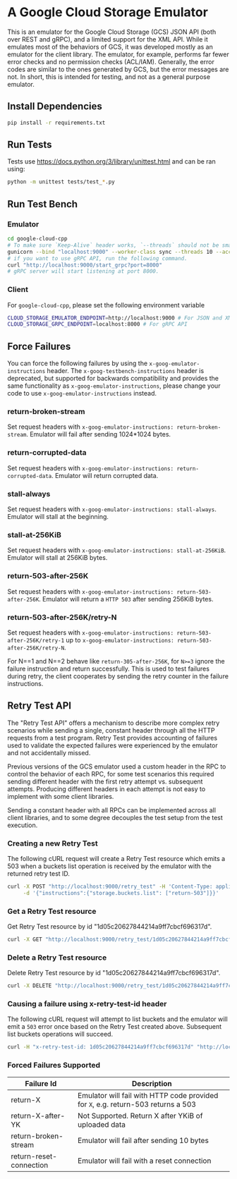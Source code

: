 # A Google Cloud Storage Emulator

This is an emulator for the Google Cloud Storage (GCS) JSON API (both over
REST and gRPC), and a limited support for the XML API. While it emulates most of
the behaviors of GCS, it was developed mostly as an emulator for the client
library. The emulator, for example, performs far fewer error checks and no permission
checks (ACL/IAM). Generally, the error codes are similar to the ones generated by
GCS, but the error messages are not. In short, this is intended for testing, and
not as a general purpose emulator.

## Install Dependencies

```bash
pip install -r requirements.txt
```

## Run Tests

Tests use https://docs.python.org/3/library/unittest.html and can be ran using:

```bash
python -m unittest tests/test_*.py
```

## Run Test Bench

### Emulator

```bash
cd google-cloud-cpp
# To make sure `Keep-Alive` header works, `--threads` should not be smaller than 2.
gunicorn --bind "localhost:9000" --worker-class sync --threads 10 --access-logfile - --chdir google/cloud/storage/emulator "emulator:run()"
# if you want to use gRPC API, run the following command.
curl "http://localhost:9000/start_grpc?port=8000"
# gRPC server will start listening at port 8000.
```

### Client

For `google-cloud-cpp`, please set the following environment variable

```bash
CLOUD_STORAGE_EMULATOR_ENDPOINT=http://localhost:9000 # For JSON and XML API
CLOUD_STORAGE_GRPC_ENDPOINT=localhost:8000 # For gRPC API
```

## Force Failures

You can force the following failures by using the `x-goog-emulator-instructions` header.
The `x-goog-testbench-instructions` header is deprecated, but supported for
backwards compatibility and provides the same functionality as
`x-goog-emulator-instructions`, please change your code to use `x-goog-emulator-instructions` instead.

### return-broken-stream

Set request headers with `x-goog-emulator-instructions: return-broken-stream`.
Emulator will fail after sending 1024*1024 bytes.

### return-corrupted-data

Set request headers with `x-goog-emulator-instructions: return-corrupted-data`.
Emulator will return corrupted data.

### stall-always

Set request headers with `x-goog-emulator-instructions: stall-always`.
Emulator will stall at the beginning.

### stall-at-256KiB

Set request headers with `x-goog-emulator-instructions: stall-at-256KiB`.
Emulator will stall at 256KiB bytes.

### return-503-after-256K

Set request headers with `x-goog-emulator-instructions: return-503-after-256K`.
Emulator will return a `HTTP 503` after sending 256KiB bytes.

### return-503-after-256K/retry-N

Set request headers with `x-goog-emulator-instructions: return-503-after-256K/retry-1` up to `x-goog-emulator-instructions: return-503-after-256K/retry-N`.

For N==1 and N==2 behave like `return-305-after-256K`, for `N>=3` ignore the
failure instruction and return successfully. This is used to test failures during
retry, the client cooperates by sending the retry counter in the failure
instructions.


## Retry Test API

The "Retry Test API" offers a mechanism to describe more complex retry scenarios
while sending a single, constant header through all the HTTP requests from a
test program. Retry Test provides accounting of failures used to validate
the expected failures were experienced by the emulator and not accidentally missed.

Previous versions of the GCS emulator used a custom header in the RPC to
control the behavior of each RPC, for some test scenarios this required sending
different header with the first retry attempt vs. subsequent attempts. Producing
different headers in each attempt is not easy to implement with some client libraries.

Sending a constant header with all RPCs can be implemented across all client libraries,
and to some degree decouples the test setup from the test execution.

### Creating a new Retry Test

The following cURL request will create a Retry Test resource which emits a 503
when a buckets list operation is received by the emulator with the returned
retry test ID.

```bash
curl -X POST "http://localhost:9000/retry_test" -H 'Content-Type: application/json' \
     -d '{"instructions":{"storage.buckets.list": ["return-503"]}}'
```

### Get a Retry Test resource

Get Retry Test resource by id "1d05c20627844214a9ff7cbcf696317d".

```bash
curl -X GET "http://localhost:9000/retry_test/1d05c20627844214a9ff7cbcf696317d"
```

### Delete a Retry Test resource

Delete Retry Test resource by id "1d05c20627844214a9ff7cbcf696317d".

```bash
curl -X DELETE "http://localhost:9000/retry_test/1d05c20627844214a9ff7cbcf696317d"
```

### Causing a failure using x-retry-test-id header

The following cURL request will attempt to list buckets and the emulator will emit
a `503` error once based on the Retry Test created above. Subsequent list buckets
operations will succeed.

```bash
curl -H "x-retry-test-id: 1d05c20627844214a9ff7cbcf696317d" "http://localhost:9100/storage/v1/b?project=test"
```

### Forced Failures Supported

| Failure Id              | Description
| ----------------------- | ---
| return-X                | Emulator will fail with HTTP code provided for `X`, e.g. return-503 returns a 503
| return-X-after-YK       | Not Supported. Return X after YKiB of uploaded data
| return-broken-stream    | Emulator will fail after sending 10 bytes
| return-reset-connection | Emulator will fail with a reset connection

